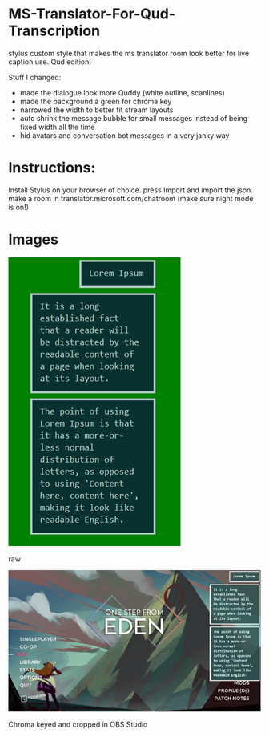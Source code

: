 # MS-Translator-For-Qud-Transcription
stylus custom style that makes the ms translator room look better for live caption use. Qud edition!

Stuff I changed:
- made the dialogue look more Quddy (white outline, scanlines)
- made the background a green for chroma key
- narrowed the width to better fit stream layouts
- auto shrink the message bubble for small messages instead of being fixed width all the time
- hid avatars and conversation bot messages in a very janky way

# Instructions:

Install Stylus on your browser of choice. press Import and import the json. make a room in translator.microsoft.com/chatroom (make sure night mode is on!)

# Images 
![screenshot](https://raw.githubusercontent.com/Wreckstation/MS-Translator-For-Qud-Transcription/main/ex1.png)

raw

![screenshot](https://raw.githubusercontent.com/Wreckstation/MS-Translator-For-Qud-Transcription/main/ex2.png)

Chroma keyed and cropped in OBS Studio
